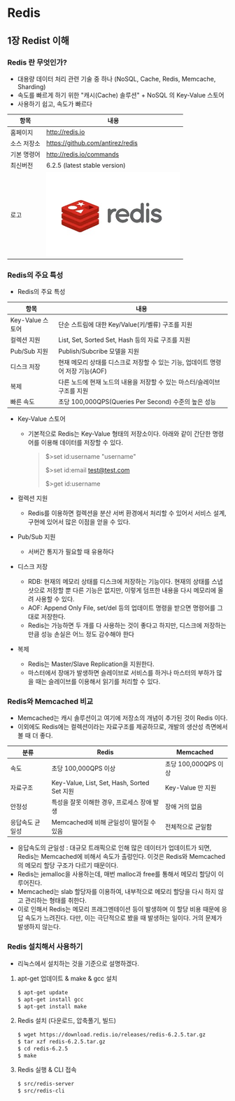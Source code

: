 # Redis

## 1장 Redist 이해

### Redis 란 무엇인가?

- 대용량 데이터 처리 관련 기술 중 하나 (NoSQL, Cache, Redis, Memcache, Sharding)
- 속도를 빠르게 하기 위한 "캐시(Cache) 솔루션" + NoSQL 의 Key-Value 스토어
- 사용하기 쉽고, 속도가 빠르다

| 항목        | 내용                                                     |
| ----------- | -------------------------------------------------------- |
| 홈페이지    | http://redis.io                                          |
| 소스 저장소 | https://github.com/antirez/redis                         |
| 기본 명령어 | http://redis.io/commands                                 |
| 최신버전    | 6.2.5 (latest stable version)                            |
| 로고        | ![logo-redis](./이미지/logo-redis.jpg) |

### Redis의 주요 특성

- Redis의 주요 특성

| 항목             | 내용                                                         |
| ---------------- | ------------------------------------------------------------ |
| Key-Value 스토어 | 단순 스트림에 대한 Key/Value(키/벨류) 구조를 지원            |
| 컬렉션 지원      | List, Set, Sorted Set, Hash 등의 자료 구조를 지원            |
| Pub/Sub 지원     | Publish/Subcribe 모델을 지원                                 |
| 디스크 저장      | 현재 메모리 상태를 디스크로 저장할 수 있는 기능, 업데이트 명령어 저장 기능(AOF) |
| 복제             | 다른 노드에 현재 노드의 내용을 저장할 수 있는 마스터/슬레이브 구조를 지원 |
| 빠른 속도        | 초당 100,000QPS(Queries Per Second) 수준의 높은 성능         |

- Key-Value 스토어

  - 기본적으로 Redis는 Key-Value 형태의 저장소이다. 아래와 같이 간단한 명령어를 이용해 데이터를 저장할 수 있다.

    > $>set id:username "username"
    >
    > $>set id:email test@test.com
    >
    > $>get id:username

- 컬렉션 지원

  - Redis를 이용하면 컬렉션을 분산 서버 환경에서 처리할 수 있어서 서비스 설계, 구현에 있어서 많은 이점을 얻을 수 있다. 

- Pub/Sub 지원
  - 서버간 통지가 필요할 때 유용하다
- 디스크 저장
  - RDB: 현재의 메모리 상태를 디스크에 저장하는 기능이다. 현재의 상태를 스냅샷으로 저장할 뿐 다른 기능은 없지만, 이렇게 덤프한 내용을 다시 메모리에 올려 사용할 수 있다.
  - AOF: Append Only File, set/del 등의 업데이트 명령을 받으면 명령어를 그대로 저장한다.
  - Redis는 가능하면 두 개를 다 사용하는 것이 좋다고 하지만, 디스크에 저장하는 만큼 성능 손실은 어느 정도 감수해야 한다
- 복제
  - Redis는 Master/Slave Replication을 지원한다.
  - 마스터에서 장애가 발생하면 슬레이브로 서비스를 하거나 마스터의 부하가 많을 때는 슬레이브를 이용해서 읽기를 처리할 수 있다.

### Redis와 Memcached 비교

- Memcached는 캐시 솔루션이고 여기에 저장소의 개념이 추가된 것이 Redis 이다.
- 이외에도 Redis에는 컬렉션이라는 자료구조를 제공하므로, 개발의 생산성 측면에서 볼 때 더 좋다.

| 분류            | Redis                                       | Memcached            |
| --------------- | ------------------------------------------- | -------------------- |
| 속도            | 초당 100,000QPS 이상                        | 초당 100,000QPS 이상 |
| 자료구조        | Key-Value, List, Set, Hash, Sorted Set 지원 | Key-Value 만 지원    |
| 안정성          | 특성을 잘못 이해한 경우, 프로세스 장애 발생 | 장애 거의 없음       |
| 응답속도 균일성 | Memcached에 비해 균일성이 떨어질 수 있음    | 전체적으로 균일함    |

- 응답속도의 균일성 : 대규모 트래픽으로 인해 많은 데이터가 업데이트가 되면, Redis는 Memcached에 비해서 속도가 출렁인다. 이것은 Redis와 Memcached의 메모리 할당 구조가 다르기 때문이다.
- Redis는 jemalloc을 사용하는데, 매번 malloc과 free를 통해서 메모리 할당이 이루어진다.
- Memcached는 slab 할당자를 이용하여, 내부적으로 메모리 할당을 다시 하지 않고 관리하는 형태를 취한다.
- 이로 인해서 Redis는 메모리 프래그멘테이션 등이 발생하며 이 할당 비용 때문에 응답 속도가 느려진다. 다만, 이는 극단적으로 봤을 때 발생하는 일이다. 거의 문제가 발생하지 않는다.

### Redis 설치해서 사용하기

- 리눅스에서 설치하는 것을 기준으로 설명하겠다.

1. apt-get 업데이트 & make & gcc 설치

   ```
   $ apt-get update
   $ apt-get install gcc
   $ apt-get install make
   ```

2. Redis 설치 (다운로드, 압축풀기, 빌드)

   ```
   $ wget https://download.redis.io/releases/redis-6.2.5.tar.gz
   $ tar xzf redis-6.2.5.tar.gz
   $ cd redis-6.2.5
   $ make
   ```

3. Redis 실행 & CLI 접속

   ```
   $ src/redis-server
   $ src/redis-cli
   ```

